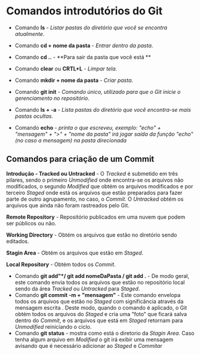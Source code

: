 

# Comandos introdutórios do Git



- Comando **ls** - *Listar pastas do diretório que você se encontra atualmente*.

- Comando **cd + nome da pasta** - *Entrar dentro da pasta*.

- Comando **cd ..** - **Para sair da pasta que você está **

- Comando **clear** *ou* **CRTL+L** - *Limpar tela*.

- Comando **mkdir + nome da pasta** - *Criar pasta*.

- Comando **git init**  - *Comando único, utilizado para que o Git inicie o gerenciamento no repositório*.

- Comando  **ls + -a** - *Lista pastas do diretório que você encontra-se mais pastas ocultas.* 

- Comando **echo** - *printa o que escreveu, exemplo:  "echo" + "mensagem" + ">" + "nome da pasta" irá jogar saída da função "echo" (no caso a mensagem) na pasta direcionada*

  

## Comandos para criação de um Commit 



**Introdução - Tracked ou Untracked** - O *Tracked*  é submetido em três pilares, sendo o primeiro *Unmodified* onde encontra-se os arquivos não modificados,  o segundo *Modified* que obtém os arquivos modificados e por terceiro *Staged* onde está os arquivos que estão preparados para fazer parte de outro agrupamento, no caso, o *Commit.*  O *Untracked* obtém os arquivos que ainda não foram rastreados pelo Git. 

**Remote Repository** - Repositório publicados em uma nuvem que podem ser públicos ou não. 

**Working Directory** - Obtém os arquivos que estão no diretório sendo editados. 

**Stagin Area** - Obtém os arquivos que estão em *Staged*.

**Local Repository** - Obtém todos os *Commit*.



- Comando **git add"*/ git add nomeDaPasta / git add .** - De modo geral, este comando envia todos os arquivos que estão no repositório local sendo da área *Tracked* ou *Untracked*  para *Staged*.
- Comando **git commit -m + "mensagem"** -  Este comando envelopa todos os arquivos que estão no *Staged* com significância através da mensagem escrita . Deste modo, quando o comando é aplicado, o Git obtém todos os arquivos do *Staged* e cria uma "foto" que ficará salva dentro do *Commit*, e os arquivos que está em *Staged* retornam para *Unmodified* reiniciando o ciclo. 
- Comando **git status** - mostra como está o diretorio da *Stagin Area*. Caso tenha algum arquivo em *Modified* o git irá exibir uma mensagem avisando que é necessário adicionar ao *Staged* e *Commitar* 









